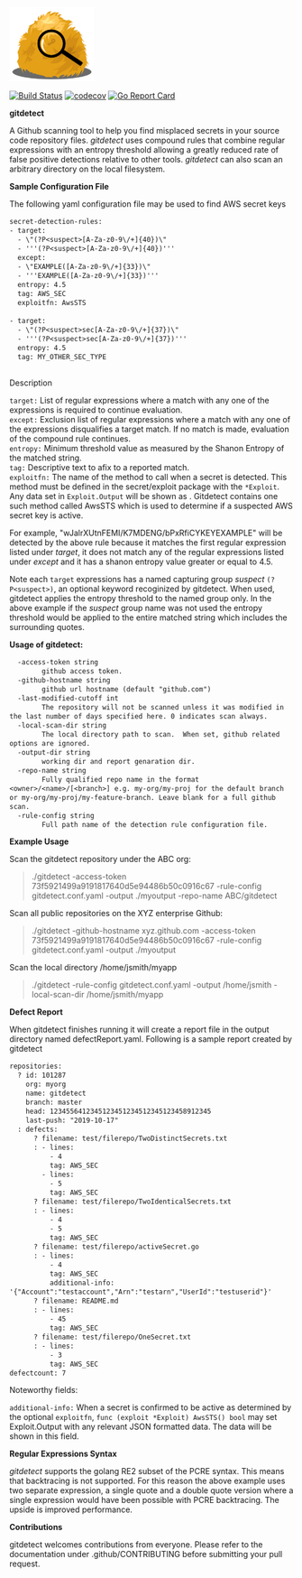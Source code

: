 <p>
    <img src="./logo.svg" width="150" alt="Logo"/>
</p>

[![Build Status](https://travis-ci.com/intuit/gitdetect.svg?branch=master)](https://travis-ci.com/intuit/gitdetect)
[![codecov](https://codecov.io/gh/intuit/gitdetect/branch/master/graph/badge.svg)](https://codecov.io/gh/intuit/gitdetect)
[![Go Report Card](https://goreportcard.com/badge/github.com/intuit/gitdetect)](https://goreportcard.com/report/github.com/intuit/gitdetect)


**gitdetect**

A Github scanning tool to help you find misplaced secrets in your source code repository files.  *gitdetect* uses compound rules that combine regular expressions with an entropy threshold allowing a greatly reduced rate
of false positive detections relative to other tools.  *gitdetect* can also scan an arbitrary directory on the local filesystem. 

**Sample Configuration File**

The following yaml configuration file may be used to find AWS secret keys
```
secret-detection-rules:
- target:
  - \"(?P<suspect>[A-Za-z0-9\/+]{40})\"
  - '''(?P<suspect>[A-Za-z0-9\/+]{40})'''
  except:
  - \"EXAMPLE([A-Za-z0-9\/+]{33})\"
  - '''EXAMPLE([A-Za-z0-9\/+]{33})'''
  entropy: 4.5
  tag: AWS_SEC
  exploitfn: AwsSTS

- target:
  - \"(?P<suspect>sec[A-Za-z0-9\/+]{37})\"
  - '''(?P<suspect>sec[A-Za-z0-9\/+]{37})'''
  entropy: 4.5
  tag: MY_OTHER_SEC_TYPE


```
Description

`target:`       List of regular expressions where a match with any one of the expressions is required to continue evaluation.     
`except:`       Exclusion list of regular expressions where a match with any one of the expressions disqualifies a target match.  If no match is made, evaluation of the compound rule continues.     
`entropy:`      Minimum threshold value as measured by the Shanon Entropy of the matched string.    
`tag:`          Descriptive text to afix to a reported match.      
`exploitfn:`    The name of the method to call when a secret is detected.  This method must be defined in the secret/exploit package with the `*Exploit`.  Any data set in `Exploit.Output` will be shown as .  Gitdetect contains one such method called AwsSTS which is used to determine if a suspected AWS secret key is active.      

For example, "wJalrXUtnFEMI/K7MDENG/bPxRfiCYKEYEXAMPLE" will be detected by the above rule because it matches the first regular expression listed under *target*, it does not match any of the regular expressions
listed under *except* and it has a shanon entropy value greater or equal to 4.5.

Note each `target` expressions has a named capturing group *suspect* `(?P<suspect>)`, an optional keyword recoginized by gitdetect.  When used, gitdetect applies the entropy threshold to the named group only.  In the above example
if the *suspect* group name was not used the entropy threshold would be applied to the entire matched string which includes the surrounding quotes.

**Usage of gitdetect:**
```
  -access-token string
    	github access token.
  -github-hostname string
    	github url hostname (default "github.com")
  -last-modified-cutoff int
    	The repository will not be scanned unless it was modified in the last number of days specified here. 0 indicates scan always.
  -local-scan-dir string
    	The local directory path to scan.  When set, github related options are ignored.
  -output-dir string
    	working dir and report genaration dir.
  -repo-name string
    	Fully qualified repo name in the format <owner>/<name>/[<branch>] e.g. my-org/my-proj for the default branch or my-org/my-proj/my-feature-branch. Leave blank for a full github scan.
  -rule-config string
    	Full path name of the detection rule configuration file.
```

**Example Usage**

Scan the gitdetect repository under the ABC org:

> ./gitdetect -access-token 73f5921499a9191817640d5e94486b50c0916c67 -rule-config  gitdetect.conf.yaml -output ./myoutput -repo-name ABC/gitdetect

Scan all public repositories on the XYZ enterprise Github:
> ./gitdetect -github-hostname xyz.github.com -access-token 73f5921499a9191817640d5e94486b50c0916c67 -rule-config gitdetect.conf.yaml -output ./myoutput  

Scan the local directory /home/jsmith/myapp
> ./gitdetect -rule-config gitdetect.conf.yaml -output /home/jsmith -local-scan-dir /home/jsmith/myapp


**Defect Report**

When gitdetect finishes running it will create a report file in the output directory named defectReport.yaml. Following is a sample report created by gitdetect

```
repositories:
  ? id: 101287
    org: myorg
    name: gitdetect
    branch: master
    head: 1234556412345123451234512345123458912345
    last-push: "2019-10-17"
  : defects:
      ? filename: test/filerepo/TwoDistinctSecrets.txt
      : - lines:
          - 4
          tag: AWS_SEC
        - lines:
          - 5
          tag: AWS_SEC
      ? filename: test/filerepo/TwoIdenticalSecrets.txt
      : - lines:
          - 4
          - 5
          tag: AWS_SEC
      ? filename: test/filerepo/activeSecret.go
      : - lines:
          - 4
          tag: AWS_SEC
          additional-info: '{"Account":"testaccount","Arn":"testarn","UserId":"testuserid"}'
      ? filename: README.md
      : - lines:
          - 45
          tag: AWS_SEC
      ? filename: test/filerepo/OneSecret.txt
      : - lines:
          - 3
          tag: AWS_SEC
defectcount: 7

```    

Noteworthy fields:

`additional-info:`  When a secret is confirmed to be active as determined by the optional `exploitfn`, `func (exploit *Exploit) AwsSTS() bool` may set Exploit.Output with any relevant JSON formatted data.  The data will be shown in this field.  
   
**Regular Expressions Syntax**  

*gitdetect* supports the golang RE2 subset of the PCRE syntax.  This means that backtracing is not supported.  For this reason the above example uses two separate expression, a single quote and a double quote version where a single expression would have been possible with PCRE backtracing.  The upside is improved performance.

**Contributions**
   
gitdetect welcomes contributions from everyone.  Please refer to the documentation under .github/CONTRIBUTING before submitting your pull request.
